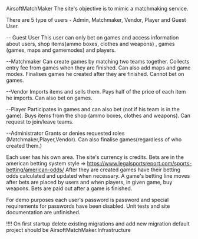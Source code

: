 AirsoftMatchMaker
The site's objective is to mimic a matchmaking service.

There are 5 type of users - Admin, Matchmaker, Vendor, Player and Guest User.

-- Guest User This user can only bet on games and access information about users, shop items(ammo boxes, clothes and weapons) , games (games, maps and gamemodes) and players.

--Matchmaker Can create games by matching two teams together. Collects entry fee from games when they are finished. Can also add maps and game modes. Finalises games he created after they are finished. Cannot bet on games.

--Vendor Imports items and sells them. Pays half of the price of each item he imports. Can also bet on games.

--Player Participates in games and can also bet (not if his team is in the game). Buys items from the shop (ammo boxes, clothes and weapons). Can request to join/leave teams.

--Administrator Grants or denies requested roles (Matchmaker,Player,Vendor). Can also finalise games(regardless of who created them.)

Each user has his own area. The site's currency is credits. Bets are in the american betting system style => https://www.legalsportsreport.com/sports-betting/american-odds/ After they are created games have their betting odds calculated and updated when necessary. A game's betting line moves after bets are placed by users and when players, in given game, buy weapons. Bets are paid out after a game is finished.

For demo purposes each user's password is password and special requirements for passwords have been disabled. Unit tests and site documentation are unfinished.

!!!! On first startup delete existing migrations and add new migration default project should be AirsoftMatchMaker.Infrastructure